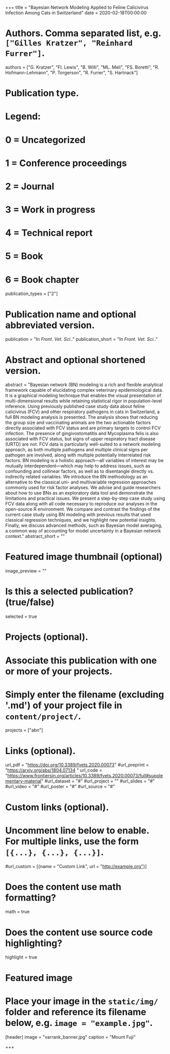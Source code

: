 +++
title = "Bayesian Network Modeling Applied to Feline Calicivirus Infection Among Cats in Switzerland"
date = 2020-02-18T00:00:00

# Authors. Comma separated list, e.g. `["Gilles Kratzer", "Reinhard Furrer"]`.
authors = ["G. Kratzer", "FI. Lewis", "B. Willi", "ML. Meli", "FS. Boretti", "R. Hofmann-Lehmann", "P. Torgerson", "R. Furrer", "S. Hartnack"]

# Publication type.
# Legend:
# 0 = Uncategorized
# 1 = Conference proceedings
# 2 = Journal
# 3 = Work in progress
# 4 = Technical report
# 5 = Book
# 6 = Book chapter
publication_types = ["2"]

# Publication name and optional abbreviated version.
publication = "In *Front. Vet. Sci.*."
publication_short = "In *Front. Vet. Sci.*."

# Abstract and optional shortened version.
abstract = "Bayesian network (BN) modeling is a rich and flexible analytical framework capable of elucidating complex veterinary epidemiological data. It is a graphical modeling technique that enables the visual presentation of multi-dimensional results while retaining statistical rigor in population-level inference. Using previously published case study data about feline calicivirus (FCV) and other respiratory pathogens in cats in Switzerland, a full BN modeling analysis is presented. The analysis shows that reducing the group size and vaccinating animals are the two actionable factors directly associated with FCV status and are primary targets to control FCV infection. The presence of gingivostomatitis and Mycoplasma felis is also associated with FCV status, but signs of upper respiratory tract disease (URTD) are not. FCV data is particularly well-suited to a network modeling approach, as both multiple pathogens and multiple clinical signs per pathogen are involved, along with multiple potentially interrelated risk factors. BN modeling is a holistic approach—all variables of interest may be mutually interdependent—which may help to address issues, such as confounding and collinear factors, as well as to disentangle directly vs. indirectly related variables. We introduce the BN methodology as an alternative to the classical uni- and multivariable regression approaches commonly used for risk factor analyses. We advise and guide researchers about how to use BNs as an exploratory data tool and demonstrate the limitations and practical issues. We present a step-by-step case study using FCV data along with all code necessary to reproduce our analyses in the open-source R environment. We compare and contrast the findings of the current case study using BN modeling with previous results that used classical regression techniques, and we highlight new potential insights. Finally, we discuss advanced methods, such as Bayesian model averaging, a common way of accounting for model uncertainty in a Bayesian network context."
abstract_short = ""

# Featured image thumbnail (optional)
image_preview = ""

# Is this a selected publication? (true/false)
selected = true

# Projects (optional).
#   Associate this publication with one or more of your projects.
#   Simply enter the filename (excluding '.md') of your project file in `content/project/`.
projects = ["abn"]

# Links (optional).
url_pdf = "https://doi.org/10.3389/fvets.2020.00073"
#url_preprint = "https://arxiv.org/abs/1804.07134 "
url_code = "https://www.frontiersin.org/articles/10.3389/fvets.2020.00073/full#supplementary-material"
#url_dataset = "#"
#url_project = ""
#url_slides = "#"
#url_video = "#"
#url_poster = "#"
#url_source = "#"

# Custom links (optional).
#   Uncomment line below to enable. For multiple links, use the form `[{...}, {...}, {...}]`.
#url_custom = [{name = "Custom Link", url = "http://example.org"}]

# Does the content use math formatting?
math = true

# Does the content use source code highlighting?
highlight = true

# Featured image
# Place your image in the `static/img/` folder and reference its filename below, e.g. `image = "example.jpg"`.
[header]
image = "varrank_banner.jpg"
caption = "Mount Fuji"

+++
